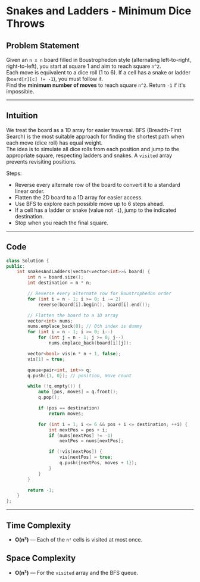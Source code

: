 # Snakes and Ladders - Minimum Dice Throws

## Problem Statement

Given an `n x n` board filled in Boustrophedon style (alternating left-to-right, right-to-left), you start at square 1 and aim to reach square `n^2`.  
Each move is equivalent to a dice roll (1 to 6). If a cell has a snake or ladder (`board[r][c] != -1`), you must follow it.  
Find the **minimum number of moves** to reach square `n^2`. Return `-1` if it's impossible.

---

## Intuition

We treat the board as a 1D array for easier traversal. BFS (Breadth-First Search) is the most suitable approach for finding the shortest path when each move (dice roll) has equal weight.  
The idea is to simulate all dice rolls from each position and jump to the appropriate square, respecting ladders and snakes. A `visited` array prevents revisiting positions.

Steps:
- Reverse every alternate row of the board to convert it to a standard linear order.
- Flatten the 2D board to a 1D array for easier access.
- Use BFS to explore each possible move up to 6 steps ahead.
- If a cell has a ladder or snake (value not `-1`), jump to the indicated destination.
- Stop when you reach the final square.

---

## Code

```cpp
class Solution {
public:
    int snakesAndLadders(vector<vector<int>>& board) {
        int n = board.size();
        int destination = n * n;

        // Reverse every alternate row for Boustrophedon order
        for (int i = n - 1; i >= 0; i -= 2)
            reverse(board[i].begin(), board[i].end());

        // Flatten the board to a 1D array
        vector<int> nums;
        nums.emplace_back(0); // 0th index is dummy
        for (int i = n - 1; i >= 0; i--)
            for (int j = n - 1; j >= 0; j--)
                nums.emplace_back(board[i][j]);

        vector<bool> vis(n * n + 1, false);
        vis[1] = true;

        queue<pair<int, int>> q;
        q.push({1, 0}); // position, move count

        while (!q.empty()) {
            auto [pos, moves] = q.front();
            q.pop();

            if (pos == destination)
                return moves;

            for (int i = 1; i <= 6 && pos + i <= destination; ++i) {
                int nextPos = pos + i;
                if (nums[nextPos] != -1)
                    nextPos = nums[nextPos];

                if (!vis[nextPos]) {
                    vis[nextPos] = true;
                    q.push({nextPos, moves + 1});
                }
            }
        }

        return -1;
    }
};
```

---

## Time Complexity

- **O(n²)** — Each of the `n²` cells is visited at most once.

## Space Complexity

- **O(n²)** — For the `visited` array and the BFS queue.

